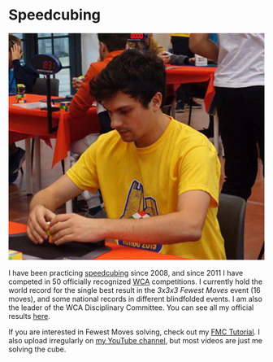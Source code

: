 # Speedcubing

![Me solving a Rubik's cube during an official competition](cubing.png "Me solving a cube")

I have been practicing [speedcubing](https://en.wikipedia.org/wiki/Speedcubing)
since 2008, and since 2011 I have competed in 50 officially recognized
[WCA](https://www.worldcubeassociation.org) competitions. I currently hold the
world record for the single best result in the *3x3x3 Fewest Moves* event
(16 moves), and some national records in different blindfolded events. I am
also the leader of the WCA Disciplinary Committee. You can see all my official
results [here](https://www.worldcubeassociation.org/persons/2011TRON02).

If you are interested in Fewest Moves solving, check out my
[FMC Tutorial](https://fmcsolves.cubing.net/). I also
upload irregularly on 
[my YouTube channel](https://www.youtube.com/c/SebastianoTronto), but most
videos are just me solving the cube.

